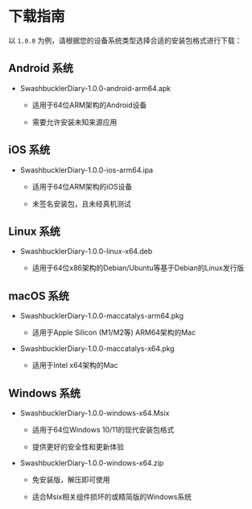 # 下载指南
以 `1.0.0` 为例，请根据您的设备系统类型选择合适的安装包格式进行下载：

## Android 系统
- SwashbucklerDiary-1.0.0-android-arm64.apk

    - 适用于64位ARM架构的Android设备

    - 需要允许安装未知来源应用

## iOS 系统
- SwashbucklerDiary-1.0.0-ios-arm64.ipa

    - 适用于64位ARM架构的iOS设备

    - 未签名安装包，且未经真机测试

## Linux 系统
- SwashbucklerDiary-1.0.0-linux-x64.deb

    - 适用于64位x86架构的Debian/Ubuntu等基于Debian的Linux发行版

## macOS 系统
- SwashbucklerDiary-1.0.0-maccatalys-arm64.pkg

    - 适用于Apple Silicon (M1/M2等) ARM64架构的Mac

- SwashbucklerDiary-1.0.0-maccatalys-x64.pkg

    - 适用于Intel x64架构的Mac

## Windows 系统
- SwashbucklerDiary-1.0.0-windows-x64.Msix

    - 适用于64位Windows 10/11的现代安装包格式

    - 提供更好的安全性和更新体验

- SwashbucklerDiary-1.0.0-windows-x64.zip

    - 免安装版，解压即可使用

    - 适合Msix相关组件损坏的或精简版的Windows系统